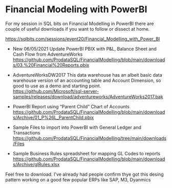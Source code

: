 # Financial Modeling with PowerBI
For my session in SQL bits on Financial Modelling in PowerBI there are couple of useful downloads if you want to follow or dissect at home.

https://sqlbits.com/sessions/event20/Financial_Modelling_with_Power_BI

* New 06/05/2021 Update PowerBI PBIX with P&L, Balance Sheet and Cash Flow from AdventureWorks
https://github.com/ProdataSQL/FinancialModelling/blob/main/downloads/03.%20Financial%20Reports.pbix

* AdventureWorksDW2017 
This data warehouse has an albeit basic data warehouse version of an accounting table and Account Dimension, so good to use as a demo and starting point.<BR>
https://github.com/Microsoft/sql-server-samples/releases/download/adventureworks/AdventureWorks2017.bak

* PowerBI Report using “Parent Child” Chart of Accounts
https://github.com/ProdataSQL/FinancialModelling/blob/main/downloads/Archive/01_P%26L_ParentChild.pbix

* Sample Files to import into PowerBI with General Ledger and Transactions
https://github.com/ProdataSQL/FinancialModelling/tree/main/downloads/Files

* Sample Business Rules spreadsheet for mapping GL Codes to reports
https://github.com/ProdataSQL/FinancialModelling/blob/main/downloads/Archive/glRules.xlsx

Feel free to download. I've already had people confirm thye got this desing pattern working on a good few popular ERPs like SAP, M3, Dyanmics


